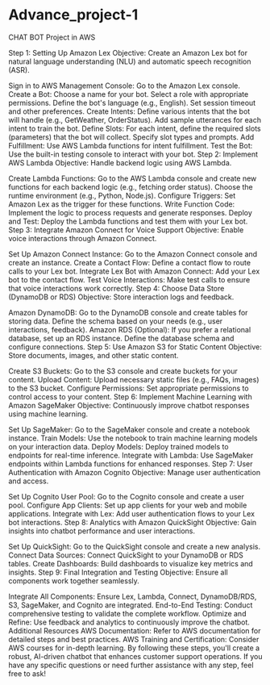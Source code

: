 # Advance_project-1
CHAT BOT Project in AWS

Step 1: Setting Up Amazon Lex
Objective: Create an Amazon Lex bot for natural language understanding (NLU) and automatic speech recognition (ASR).

Sign in to AWS Management Console: Go to the Amazon Lex console.
Create a Bot:
Choose a name for your bot.
Select a role with appropriate permissions.
Define the bot's language (e.g., English).
Set session timeout and other preferences.
Create Intents:
Define various intents that the bot will handle (e.g., GetWeather, OrderStatus).
Add sample utterances for each intent to train the bot.
Define Slots:
For each intent, define the required slots (parameters) that the bot will collect.
Specify slot types and prompts.
Add Fulfillment:
Use AWS Lambda functions for intent fulfillment.
Test the Bot:
Use the built-in testing console to interact with your bot.
Step 2: Implement AWS Lambda
Objective: Handle backend logic using AWS Lambda.

Create Lambda Functions:
Go to the AWS Lambda console and create new functions for each backend logic (e.g., fetching order status).
Choose the runtime environment (e.g., Python, Node.js).
Configure Triggers:
Set Amazon Lex as the trigger for these functions.
Write Function Code:
Implement the logic to process requests and generate responses.
Deploy and Test:
Deploy the Lambda functions and test them with your Lex bot.
Step 3: Integrate Amazon Connect for Voice Support
Objective: Enable voice interactions through Amazon Connect.

Set Up Amazon Connect Instance:
Go to the Amazon Connect console and create an instance.
Create a Contact Flow:
Define a contact flow to route calls to your Lex bot.
Integrate Lex Bot with Amazon Connect:
Add your Lex bot to the contact flow.
Test Voice Interactions:
Make test calls to ensure that voice interactions work correctly.
Step 4: Choose Data Store (DynamoDB or RDS)
Objective: Store interaction logs and feedback.

Amazon DynamoDB:
Go to the DynamoDB console and create tables for storing data.
Define the schema based on your needs (e.g., user interactions, feedback).
Amazon RDS (Optional):
If you prefer a relational database, set up an RDS instance.
Define the database schema and configure connections.
Step 5: Use Amazon S3 for Static Content
Objective: Store documents, images, and other static content.

Create S3 Buckets:
Go to the S3 console and create buckets for your content.
Upload Content:
Upload necessary static files (e.g., FAQs, images) to the S3 bucket.
Configure Permissions:
Set appropriate permissions to control access to your content.
Step 6: Implement Machine Learning with Amazon SageMaker
Objective: Continuously improve chatbot responses using machine learning.

Set Up SageMaker:
Go to the SageMaker console and create a notebook instance.
Train Models:
Use the notebook to train machine learning models on your interaction data.
Deploy Models:
Deploy trained models to endpoints for real-time inference.
Integrate with Lambda:
Use SageMaker endpoints within Lambda functions for enhanced responses.
Step 7: User Authentication with Amazon Cognito
Objective: Manage user authentication and access.

Set Up Cognito User Pool:
Go to the Cognito console and create a user pool.
Configure App Clients:
Set up app clients for your web and mobile applications.
Integrate with Lex:
Add user authentication flows to your Lex bot interactions.
Step 8: Analytics with Amazon QuickSight
Objective: Gain insights into chatbot performance and user interactions.

Set Up QuickSight:
Go to the QuickSight console and create a new analysis.
Connect Data Sources:
Connect QuickSight to your DynamoDB or RDS tables.
Create Dashboards:
Build dashboards to visualize key metrics and insights.
Step 9: Final Integration and Testing
Objective: Ensure all components work together seamlessly.

Integrate All Components:
Ensure Lex, Lambda, Connect, DynamoDB/RDS, S3, SageMaker, and Cognito are integrated.
End-to-End Testing:
Conduct comprehensive testing to validate the complete workflow.
Optimize and Refine:
Use feedback and analytics to continuously improve the chatbot.
Additional Resources
AWS Documentation: Refer to AWS documentation for detailed steps and best practices.
AWS Training and Certification: Consider AWS courses for in-depth learning.
By following these steps, you'll create a robust, AI-driven chatbot that enhances customer support operations. If you have any specific questions or need further assistance with any step, feel free to ask!
